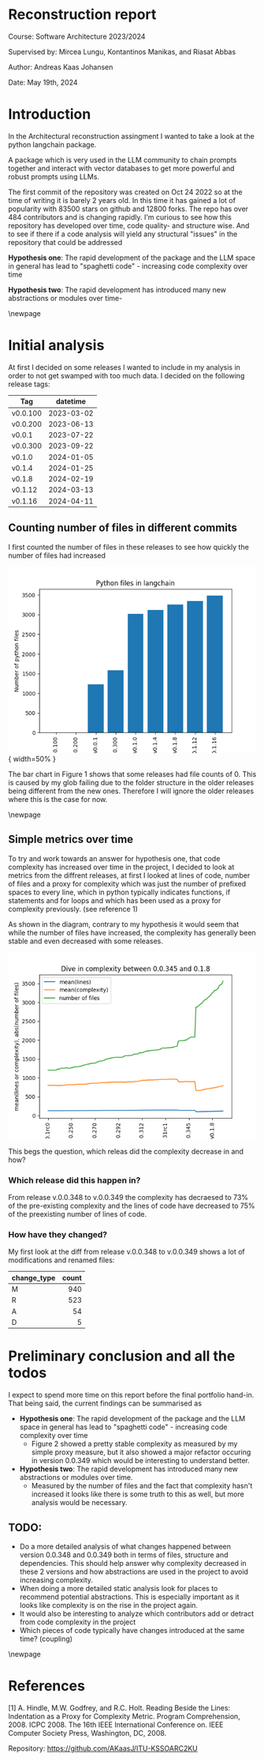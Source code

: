 # Reconstruction report

Course: Software Architecture 2023/2024

Supervised by: Mircea Lungu, Kontantinos Manikas, and Riasat Abbas

Author: Andreas Kaas Johansen

Date: May 19th, 2024


# Introduction

In the Architectural reconstruction assingment I wanted to take a look at the python langchain package.

A package which is very used in the LLM community to chain prompts together and interact with vector databases to get more powerful and robust prompts using LLMs.

The first commit of the repository was created on Oct 24 2022 so at the time of writing it is barely 2 years old. In this time it has gained a lot of popularity with 83500 stars on github and 12800 forks. The repo has over 484 contributors and is changing rapidly. I'm curious to see how this repository has developed over time, code quality- and structure wise. And to see if there if a code analysis will yield any structural "issues" in the repository that could be addressed

**Hypothesis one**: The rapid development of the package and the LLM space in general has lead to "spaghetti code" - increasing code complexity over time

**Hypothesis two**: The rapid development has introduced many new abstractions or modules over time-

\newpage

# Initial analysis

At first I decided on some releases I wanted to include in my analysis in order to not get swamped with too much data. I decided on the following release tags:

| Tag      | datetime   |
|----------|------------|
| v0.0.100 | 2023-03-02 |
| v0.0.200 | 2023-06-13 |
| v0.0.1   | 2023-07-22 |
| v0.0.300 | 2023-09-22 |
| v0.1.0   | 2024-01-05 |
| v0.1.4   | 2024-01-25 |
| v0.1.8   | 2024-02-19 |
| v0.1.12  | 2024-03-13 |
| v0.1.16  | 2024-04-11 |

## Counting number of files in different commits

I first counted the number of files in these releases to see how quickly the number of files had increased

![Number of files, select releases](figs/len_files.png){ width=50% }

The bar chart in Figure 1 shows that some releases had file counts of 0. This is caused by my glob failing due to the folder structure in the older releases being different from the new ones. Therefore I will ignore the older releases where this is the case for now.

\newpage

## Simple metrics over time

To try and work towards an answer for hypothesis one, that code complexity has increased over time in the project, I decided to look at metrics from the diffrent releases, at first I looked at lines of code, number of files and a proxy for complexity which was just the number of prefixed spaces to every line, which in python typically indicates functions, if statements and for loops and which has been used as a proxy for complexity previously. (see reference 1)

As shown in the diagram, contrary to my hypothesis it would seem that while the number of files have increased, the complexity has generally been stable and even decreased with some releases.

![Simple metrics](figs/mean_lines_complexity.png)

This begs the question, which releas did the complexity decrease in and how?

### Which release did this happen in?

From release v.0.0.348 to v.0.0.349 the complexity has decraesed to 73% of the pre-existing complexity and the lines of code have decreased to 75% of the preexisting number of lines of code.

### How have they changed?

My first look at the diff from release v.0.0.348 to v.0.0.349 shows a lot of modifications and renamed files:

| change_type   |   count |
|:--------------|--------:|
| M             |     940 |
| R             |     523 |
| A             |      54 |
| D             |       5 |

# Preliminary conclusion and all the todos

I expect to spend more time on this report before the final portfolio hand-in. That being said, the current findings can be summarised as 

- **Hypothesis one**: The rapid development of the package and the LLM space in general has lead to "spaghetti code" - increasing code complexity over time
  - Figure 2 showed a pretty stable complexity as measured by my simple proxy measure, but it also showed a major refactor occuring in version 0.0.349 which would be interesting to understand better.
- **Hypothesis two**: The rapid development has introduced many new abstractions or modules over time.
  - Measured by the number of files and the fact that complexity hasn't increased it looks like there is some truth to this as well, but more analysis would be necessary.

## TODO:

- Do a more detailed analysis of what changes happened between version 0.0.348 and 0.0.349 both in terms of files, structure and dependencies. This should help answer why complexity decreased in these 2 versions and how abstractions are used in the project to avoid increasing complexity.
- When doing a more detailed static analysis look for places to recommend potential abstractions. This is especially important as it looks like complexity is on the rise in the project again.
- It would also be interesting to analyze which contributors add or detract from code complexity in the project
- Which pieces of code typically have changes introduced at the same time? (coupling)

\newpage

# References

[1] A. Hindle, M.W. Godfrey, and R.C. Holt. Reading Beside the Lines: Indentation as a Proxy for Complexity Metric. Program Comprehension, 2008. ICPC 2008. The 16th IEEE International Conference on. IEEE Computer Society Press, Washington, DC, 2008.

Repository: https://github.com/AKaasJ/ITU-KSSOARC2KU
